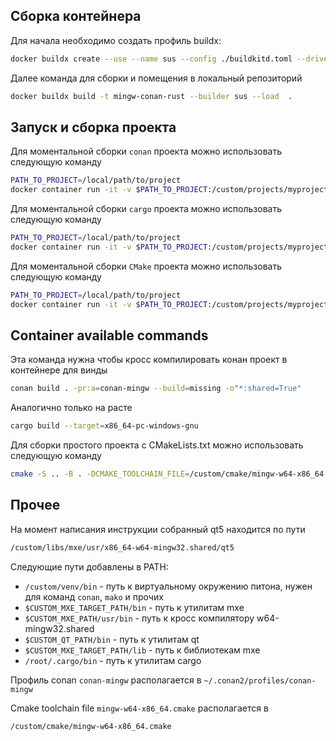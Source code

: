 ## Сборка контейнера
Для начала необходимо создать профиль buildx:
```sh
docker buildx create --use --name sus --config ./buildkitd.toml --driver docker-container
```

Далее команда для сборки и помещения в локальный репозиторий
```sh
docker buildx build -t mingw-conan-rust --builder sus --load  .
```

## Запуск и сборка проекта

Для моментальной сборки `conan` проекта можно использовать следующую команду
```sh
PATH_TO_PROJECT=/local/path/to/project
docker container run -it -v $PATH_TO_PROJECT:/custom/projects/myproject -w /custom/projects/myproject mingw-conan-rust conan build . -pr:a=conan-mingw --build=missing -o"*:shared=True"
```

Для моментальной сборки `cargo` проекта можно использовать следующую команду
```sh
PATH_TO_PROJECT=/local/path/to/project
docker container run -it -v $PATH_TO_PROJECT:/custom/projects/myproject -w /custom/projects/myproject mingw-conan-rust cargo build --target=x86_64-pc-windows-gnu
```

Для моментальной сборки `CMake` проекта можно использовать следующую команду
```sh
PATH_TO_PROJECT=/local/path/to/project
docker container run -it -v $PATH_TO_PROJECT:/custom/projects/myproject -w /custom/projects/myproject mingw-conan-rust /bin/bash -c "cmake -S . -B build -DCMAKE_TOOLCHAIN_FILE=/custom/cmake/mingw-w64-x86_64.cmake; cmake --build build"
```

## Container available commands

Эта команда нужна чтобы кросс компилировать конан проект в контейнере для винды
```sh
conan build . -pr:a=conan-mingw --build=missing -o"*:shared=True"
```

Аналогично только на расте
```sh
cargo build --target=x86_64-pc-windows-gnu
```

Для сборки простого проекта с CMakeLists.txt можно использовать следующую команду
```sh
cmake -S .. -B . -DCMAKE_TOOLCHAIN_FILE=/custom/cmake/mingw-w64-x86_64.cmake
```

## Прочее
На момент написания инструкции собранный qt5 находится по пути 
```sh
/custom/libs/mxe/usr/x86_64-w64-mingw32.shared/qt5
```

Следующие пути добавлены в PATH:
- `/custom/venv/bin` - путь к виртуальному окружению питона, нужен для команд `conan`, `mako` и прочих
- `$CUSTOM_MXE_TARGET_PATH/bin` - путь к утилитам mxe
- `$CUSTOM_MXE_PATH/usr/bin` - путь к кросс компилятору w64-mingw32.shared
- `$CUSTOM_QT_PATH/bin` - путь к утилитам qt
- `$CUSTOM_MXE_TARGET_PATH/lib` - путь к библиотекам mxe
- `/root/.cargo/bin` - путь к утилитам cargo

Профиль conan `conan-mingw` располагается в `~/.conan2/profiles/conan-mingw`

Cmake toolchain file `mingw-w64-x86_64.cmake` располагается в
```sh
/custom/cmake/mingw-w64-x86_64.cmake
```